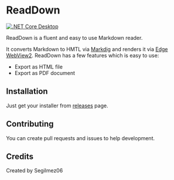 # ReadDown

[![.NET Core Desktop](https://github.com/Segilmez06/ReadDown/actions/workflows/dotnet-desktop.yml/badge.svg)](https://github.com/Segilmez06/ReadDown/actions/workflows/dotnet-desktop.yml)

ReadDown is a fluent and easy to use Markdown reader.

It converts Markdown to HMTL via [Markdig](https://github.com/xoofx/markdig) and renders it via [Edge WebView2](https://developer.microsoft.com/en-us/microsoft-edge/webview2/).
ReadDown has a few features which is easy to use:
- Export as HTML file
- Export as PDF document

## Installation

Just get your installer from [releases](https://github.com/Segilmez06/ReadDown/releases) page.

## Contributing

You can create pull requests and issues to help development.

## Credits

Created by Segilmez06
